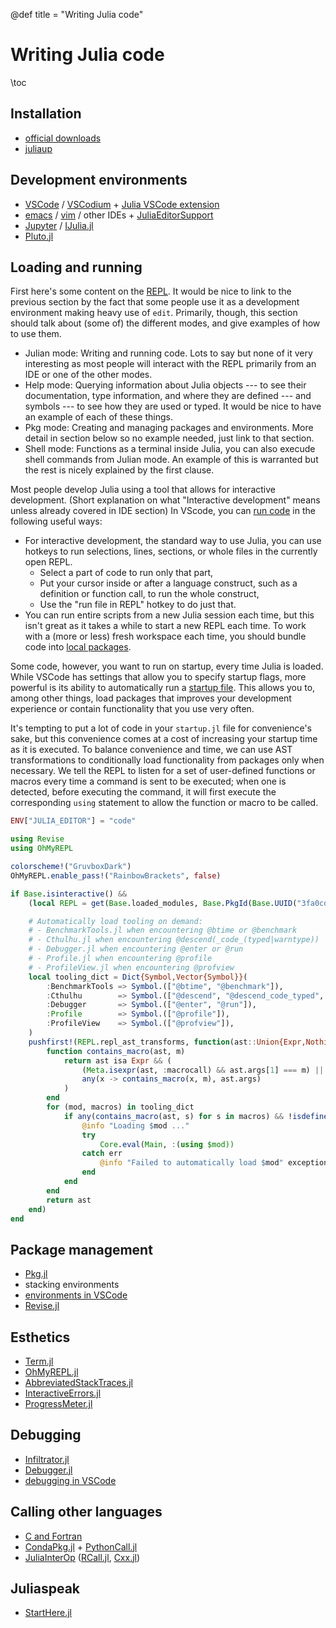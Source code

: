 @def title = "Writing Julia code"

# Writing Julia code

\toc

## Installation

* [official downloads](https://julialang.org/downloads/)
* [juliaup](https://github.com/JuliaLang/juliaup)

## Development environments

* [VSCode](https://code.visualstudio.com/) / [VSCodium](https://vscodium.com/) + [Julia VSCode extension](https://www.julia-vscode.org/)
* [emacs](https://www.gnu.org/software/emacs/) / [vim](https://www.vim.org/) / other IDEs + [JuliaEditorSupport](https://github.com/JuliaEditorSupport)
* [Jupyter](https://jupyter.org/) / [IJulia.jl](https://github.com/JuliaLang/IJulia.jl)
* [Pluto.jl](https://plutojl.org/)

<!-- We shoukd mention the REPL as a development environment here -->

## Loading and running

First here's some content on the [REPL](https://docs.julialang.org/en/v1/stdlib/REPL/).
It would be nice to link to the previous section by the fact that some people use it as a development environment making heavy use of `edit`.
Primarily, though, this section should talk about (some of) the different modes, and give examples of how to use them.
* Julian mode: Writing and running code.
    Lots to say but none of it very interesting as most people will interact with the REPL primarily from an IDE or one of the other modes.
* Help mode: Querying information about Julia objects --- to see their documentation, type information, and where they are defined --- and symbols --- to see how they are used or typed.
    It would be nice to have an example of each of these things.
* Pkg mode: Creating and managing packages and environments.
    More detail in section below so no example needed, just link to that section.
* Shell mode: Functions as a terminal inside Julia, you can also execude shell commands from Julian mode.
    An example of this is warranted but the rest is nicely explained by the first clause.

<!-- I believe Revise.jl makes more sense to talk about once the context of packages (particularly local packages) has been introduced. -->

<!-- The VSCode is important to write in tandem with or after the Development environments part is written to avoid overlap. -->
Most people develop Julia using a tool that allows for interactive development.
(Short explanation on what "Interactive development" means unless already covered in IDE section)
In VScode, you can [run code](https://www.julia-vscode.org/docs/stable/userguide/runningcode/) in the following useful ways:
* For interactive development, the standard way to use Julia, you can use hotkeys to run selections, lines, sections, or whole files in the currently open REPL.
    * Select a part of code to run only that part,
    * Put your cursor inside or after a language construct, such as a definition or function call, to run the whole construct,
    * Use the "run file in REPL" hotkey to do just that.
* You can run entire scripts from a new Julia session each time, but this isn't great as it takes a while to start a new REPL each time.
    To work with a (more or less) fresh workspace each time, you should bundle code into [local packages](#package-management).

Some code, however, you want to run on startup, every time Julia is loaded.
While VSCode has settings that allow you to specify startup flags, more powerful is its ability to automatically run a [startup file](https://docs.julialang.org/en/v1/manual/command-line-interface/#Startup-file).
This allows you to, among other things, load packages that improves your development experience or contain functionality that you use very often.

It's tempting to put a lot of code in your `startup.jl` file for convenience's sake, but this convenience comes at a cost of increasing your startup time as it is executed.
To balance convenience and time, we can use AST transformations to conditionally load functionality from packages only when necessary.
We tell the REPL to listen for a set of user-defined functions or macros every time a command is sent to be executed;
when one is detected, before executing the command, it will first execute the corresponding `using` statement to allow the function or macro to be called.

```julia
ENV["JULIA_EDITOR"] = "code"

using Revise
using OhMyREPL

colorscheme!("GruvboxDark")
OhMyREPL.enable_pass!("RainbowBrackets", false)

if Base.isinteractive() &&
    (local REPL = get(Base.loaded_modules, Base.PkgId(Base.UUID("3fa0cd96-eef1-5676-8a61-b3b8758bbffb"), "REPL"), nothing); REPL !== nothing)

    # Automatically load tooling on demand:
    # - BenchmarkTools.jl when encountering @btime or @benchmark
    # - Cthulhu.jl when encountering @descend(_code_(typed|warntype))
    # - Debugger.jl when encountering @enter or @run
    # - Profile.jl when encountering @profile
    # - ProfileView.jl when encountering @profview
    local tooling_dict = Dict{Symbol,Vector{Symbol}}(
        :BenchmarkTools => Symbol.(["@btime", "@benchmark"]),
        :Cthulhu        => Symbol.(["@descend", "@descend_code_typed", "@descend_code_warntype"]),
        :Debugger       => Symbol.(["@enter", "@run"]),
        :Profile        => Symbol.(["@profile"]),
        :ProfileView    => Symbol.(["@profview"]),
    )
    pushfirst!(REPL.repl_ast_transforms, function(ast::Union{Expr,Nothing})
        function contains_macro(ast, m)
            return ast isa Expr && (
                (Meta.isexpr(ast, :macrocall) && ast.args[1] === m) ||
                any(x -> contains_macro(x, m), ast.args)
            )
        end
        for (mod, macros) in tooling_dict
            if any(contains_macro(ast, s) for s in macros) && !isdefined(Main, mod)
                @info "Loading $mod ..."
                try
                    Core.eval(Main, :(using $mod))
                catch err
                    @info "Failed to automatically load $mod" exception=err
                end
            end
        end
        return ast
    end)
end
```

<!-- Where should discussion of `include`, `import` and `using` go? -->
<!-- I think `include`, `import`, and `using` should go wherever modules are spoken about, which is the second -->

## Package management

* [Pkg.jl](https://github.com/JuliaLang/Pkg.jl)
* stacking environments
* [environments in VSCode](https://www.julia-vscode.org/docs/stable/userguide/env/)
* [Revise.jl](https://github.com/timholy/Revise.jl)
<!-- We can talk about local packages here. I believe that it's a key part of the development experience (as my survey showed). -->

## Esthetics

* [Term.jl](https://github.com/FedeClaudi/Term.jl)
* [OhMyREPL.jl](https://github.com/KristofferC/OhMyREPL.jl)
* [AbbreviatedStackTraces.jl](https://github.com/BioTurboNick/AbbreviatedStackTraces.jl)
* [InteractiveErrors.jl](https://github.com/MichaelHatherly/InteractiveErrors.jl)
* [ProgressMeter.jl](https://github.com/timholy/ProgressMeter.jl)

## Debugging

* [Infiltrator.jl](https://github.com/JuliaDebug/Infiltrator.jl)
* [Debugger.jl](https://github.com/JuliaDebug/Debugger.jl)
* [debugging in VSCode](https://www.julia-vscode.org/docs/stable/userguide/debugging/)

## Calling other languages

* [C and Fortran](https://docs.julialang.org/en/v1/manual/calling-c-and-fortran-code/)
* [CondaPkg.jl](https://github.com/cjdoris/CondaPkg.jl) + [PythonCall.jl](https://github.com/cjdoris/PythonCall.jl)
* [JuliaInterOp](https://github.com/JuliaInterop) ([RCall.jl](https://github.com/JuliaInterop/RCall.jl), [Cxx.jl](https://github.com/JuliaInterop/Cxx.jl))

## Juliaspeak

* [StartHere.jl](https://github.com/JuliaCommunity/StartHere.jl)